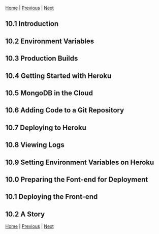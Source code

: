 [Home](../../README.md) | [Previous](../Chapter9/README.md) | [Next](../Chapter1/README.md)

## 10.1 Introduction

## 10.2 Environment Variables

## 10.3 Production Builds

## 10.4 Getting Started with Heroku

## 10.5 MongoDB in the Cloud

## 10.6 Adding Code to a Git Repository

## 10.7 Deploying to Heroku

## 10.8 Viewing Logs

## 10.9 Setting Environment Variables on Heroku

## 10.0 Preparing the Font-end for Deployment

## 10.1 Deploying the Front-end

## 10.2 A Story

[Home](../../README.md) | [Previous](../Chapter9/README.md) | [Next](../Chapter1/README.md)
